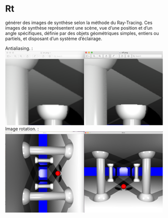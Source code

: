 # Rt
générer des images de synthèse selon la méthode du Ray-Tracing. Ces images de synthèse représentent une scène, vue d’une position et d’un angle spécifiques, définie par des objets géométriques simples, entiers ou partiels, et disposant d’un système d’éclairage.

Antialiasing.   : ![Alt Text](https://github.com/aeddaqqa/Rt/blob/charaf_bonus/anti.png?raw=true)
Image rotation. : ![Alt Text](https://github.com/aeddaqqa/Rt/blob/charaf_bonus/rot.png?raw=true)
